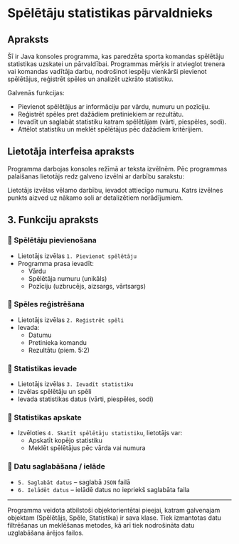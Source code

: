 # Spēlētāju statistikas pārvaldnieks

## Apraksts

Šī ir Java konsoles programma, kas paredzēta sporta komandas spēlētāju statistikas uzskatei un pārvaldībai. Programmas mērķis ir atvieglot trenera vai komandas vadītāja darbu, nodrošinot iespēju vienkārši pievienot spēlētājus, reģistrēt spēles un analizēt uzkrāto statistiku.

Galvenās funkcijas:
- Pievienot spēlētājus ar informāciju par vārdu, numuru un pozīciju.
- Reģistrēt spēles pret dažādiem pretiniekiem ar rezultātu.
- Ievadīt un saglabāt statistiku katram spēlētājam (vārti, piespēles, sodi).
- Attēlot statistiku un meklēt spēlētājus pēc dažādiem kritērijiem.

## Lietotāja interfeisa apraksts

Programma darbojas konsoles režīmā ar teksta izvēlnēm. Pēc programmas palaišanas lietotājs redz galveno izvēlni ar darbību sarakstu:

Lietotājs izvēlas vēlamo darbību, ievadot attiecīgo numuru. Katrs izvēlnes punkts aizved uz nākamo soli ar detalizētiem norādījumiem.

## 3. Funkciju apraksts

### 🔹 Spēlētāju pievienošana
- Lietotājs izvēlas `1. Pievienot spēlētāju`
- Programma prasa ievadīt:
  - Vārdu
  - Spēlētāja numuru (unikāls)
  - Pozīciju (uzbrucējs, aizsargs, vārtsargs)

### 🔹 Spēles reģistrēšana
- Lietotājs izvēlas `2. Reģistrēt spēli`
- Ievada:
  - Datumu
  - Pretinieka komandu
  - Rezultātu (piem. 5:2)

### 🔹 Statistikas ievade
- Lietotājs izvēlas `3. Ievadīt statistiku`
- Izvēlas spēlētāju un spēli
- Ievada statistikas datus (vārti, piespēles, sodi)

### 🔹 Statistikas apskate
- Izvēloties `4. Skatīt spēlētāju statistiku`, lietotājs var:
  - Apskatīt kopējo statistiku
  - Meklēt spēlētājus pēc vārda vai numura

### 🔹 Datu saglabāšana / ielāde
- `5. Saglabāt datus` – saglabā `JSON` failā
- `6. Ielādēt datus` – ielādē datus no iepriekš saglabāta faila

---

Programma veidota atbilstoši objektorientētai pieejai, katram galvenajam objektam (Spēlētājs, Spēle, Statistika) ir sava klase. Tiek izmantotas datu filtrēšanas un meklēšanas metodes, kā arī tiek nodrošināta datu uzglabāšana ārējos failos.

